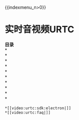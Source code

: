 {{indexmenu_n>0}}

# 实时音视频URTC

**目录**  
\*[](/video/urtc/introduction/concept)  
\*[](/video/urtc/introduction/functions)  
\*[](/video/urtc/introduction/structure)  
\* [](/video/urtc/scenario)  
\* [](/video/urtc/price)  
\* [](/video/urtc/quick)  
\*[](/video/urtc/sdk/android)  
\*[](/video/urtc/sdk/ios)  
\*[](/video/urtc/sdk/windows)  
\*[](/video/urtc/sdk/web)

    *[[video:urtc:sdk:electron|]]
    *[[video:urtc:faq|]]
